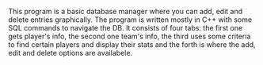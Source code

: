 This program is a basic database manager where you can add, edit and delete entries graphically.
The program is written mostly in C++ with some SQL commands to navigate the DB.
It consists of four tabs: the first one gets player's info, the second one team's info, the third 
uses some criteria to find certain players and display their stats and the forth is where the add,
edit and delete options are availabele.
